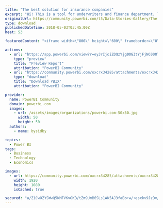 ```yaml
---
title: "The best solution for insurance companies"
excerpt: "Hi! This is a tool for underwriters and finance department. This helps very quickly to find out the minimum rate and the minimum insurance premium."
originalUrl: https://community.powerbi.com/t5/Data-Stories-Gallery/The-best-solution-for-insurance-companies/m-p/409839
type: download
publishedDateTime: 2018-05-03T03:45:00Z
heat: 53

featuredContent: "<iframe width=\"800\" height=\"600\" frameborder=\"0\" src=\"https://app.powerbi.com/view?r=eyJrIjoiZDQzYjg0OGItYjFjNC00OTE5LThhODAtOWVmZDdlYjJmYzM1IiwidCI6IjJkNzIwNGFjLWMxNDEtNDc3MC1iZGIxLTQ2ZDQ1OTQxNDYyYiIsImMiOjF9\"></iframe>"

actions:
  - url: "https://app.powerbi.com/view?r=eyJrIjoiZDQzYjg0OGItYjFjNC00OTE5LThhODAtOWVmZDdlYjJmYzM1IiwidCI6IjJkNzIwNGFjLWMxNDEtNDc3MC1iZGIxLTQ2ZDQ1OTQxNDYyYiIsImMiOjF9"
    type: "preview"
    title: "Preview Report"
    attribution: "PowerBI Community"
  - url: "https://community.powerbi.com/oxcrx34285/attachments/oxcrx34285/DataStoriesGallery/1859/2/Motor_Insurance.pbix"
    type: "download"
    title: "Download PBIX"
    attribution: "PowerBI Community"

provider:
  name: PowerBI Community
  domain: powerbi.com
  images:
    - url: /assets/images/organizations/powerbi.com-50x50.jpg
      width: 50
      height: 50
  authors:
    - name: bysidby

topics:
  - Power BI
tags:
  - Business
  - Technology
  - Economics

images:
  - url: https://community.powerbi.com/oxcrx34285/attachments/oxcrx34285/DataStoriesGallery/1859/1/END.jpg
    width: 1920
    height: 1080
    isCached: true

secured: "a/Z1CwOZYSWwQ5KMFVKvOKB/tZm9UmB6SLs1AK5AJ3faBb+w/+esxkv9JzDv/GzjA1pJ4f+Jsg31aspwqQF/2MI8MYkRUKxCvbEOzf4T+awgYebzVA1oQKlfhZa+37od1JWemz4seg3m2J8rZsyZZedgzieOQyZGuHUoCrr7tzAD1iQK6y2AUNQDdnjQCkbdNsLAwepkF2mQlKfleTtgGa4kADA8BJw7FrBWfo5oLUFiGP11XZcJXA8zlvHhAYiacdBQHcNoMIyy5vdxUfcY0Z2ftLWKeQfZbJkmWF/nk7oVrOjQTki3ThMbBR7oAygAcP+XADGfGxHisr49aSUmFzABpxXBHTvTL40r8bxmYYIyEDFxY91CY7hRPinLS4Gd;5wG6Cvagy2h34DP68Lb7KA=="
---
```


